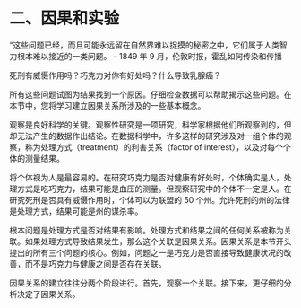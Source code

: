 # 二、因果和实验

“这些问题已经，而且可能永远留在自然界难以捉摸的秘密之中，它们属于人类智力根本难以接近的一类问题。 - 1849 年 9 月，伦敦时报，霍乱如何传染和传播

死刑有威慑作用吗？巧克力对你有好处吗？什么导致乳腺癌？

所有这些问题试图为结果找到一个原因。仔细检查数据可以帮助揭示这些问题。在本节中，您将学习建立因果关系所涉及的一些基本概念。

观察是良好科学的关键。观察性研究是一项研究，科学家根据他们所观察到的，但却无法产生的数据作出结论。在数据科学中，许多这样的研究涉及对一组个体的观察，称为处理方式（treatment）的利害关系（factor of interest），以及对每个个体的测量结果。

将个体视为人是最容易的。在研究巧克力是否对健康有好处时，个体确实是人，处理方式是吃巧克力，结果可能是血压的测量。但观察研究中的个体不一定是人。在研究死刑是否具有威慑作用时，个体可以为联盟的 50 个州。允许死刑的州的法律是处理方式，结果可能是州的谋杀率。

根本问题是处理方式是否对结果有影响。处理方式和结果之间的任何关系被称为关联。如果处理方式导致结果发生，那么这个关联是因果关系。因果关系是本节开头提出的所有三个问题的核心。例如，问题之一是巧克力是否直接导致健康状况的改善，而不是巧克力与健康之间是否存在关联。

因果关系的建立往往分两个阶段进行。首先，观察一个关联。接下来，更仔细的分析决定了因果关系。
